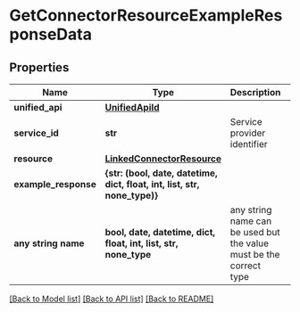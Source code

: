 # GetConnectorResourceExampleResponseData


## Properties
Name | Type | Description | Notes
------------ | ------------- | ------------- | -------------
**unified_api** | [**UnifiedApiId**](UnifiedApiId.md) |  | [optional] 
**service_id** | **str** | Service provider identifier | [optional] 
**resource** | [**LinkedConnectorResource**](LinkedConnectorResource.md) |  | [optional] 
**example_response** | **{str: (bool, date, datetime, dict, float, int, list, str, none_type)}** |  | [optional] 
**any string name** | **bool, date, datetime, dict, float, int, list, str, none_type** | any string name can be used but the value must be the correct type | [optional]

[[Back to Model list]](../../README.md#documentation-for-models) [[Back to API list]](../../README.md#documentation-for-api-endpoints) [[Back to README]](../../README.md)


